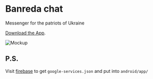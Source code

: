 # Banreda сhat

Messenger for the patriots of Ukraine

[Download the App](https://www.dropbox.com/sh/hxne9e3j38e4khh/AAA7kmhH8KDgMp8BjOJPagr7a?dl=0).

![Mockup](/assets/mockup.png)

## P.S.

Visit [firebase](https://console.firebase.google.com) to get `google-services.json` and put into `android/app/`


